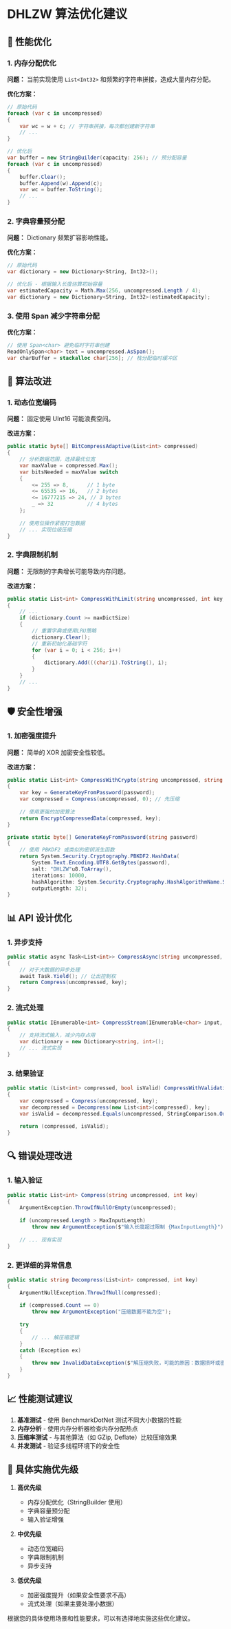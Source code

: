 # DHLZW 算法优化建议

## 🎯 性能优化

### 1. 内存分配优化

**问题：** 当前实现使用 `List<Int32>` 和频繁的字符串拼接，造成大量内存分配。

**优化方案：**
```csharp
// 原始代码
foreach (var c in uncompressed)
{
    var wc = w + c; // 字符串拼接，每次都创建新字符串
    // ...
}

// 优化后
var buffer = new StringBuilder(capacity: 256); // 预分配容量
foreach (var c in uncompressed)
{
    buffer.Clear();
    buffer.Append(w).Append(c);
    var wc = buffer.ToString();
    // ...
}
```

### 2. 字典容量预分配

**问题：** Dictionary 频繁扩容影响性能。

**优化方案：**
```csharp
// 原始代码
var dictionary = new Dictionary<String, Int32>();

// 优化后 - 根据输入长度估算初始容量
var estimatedCapacity = Math.Max(256, uncompressed.Length / 4);
var dictionary = new Dictionary<String, Int32>(estimatedCapacity);
```

### 3. 使用 Span<char> 减少字符串分配

**优化方案：**
```csharp
// 使用 Span<char> 避免临时字符串创建
ReadOnlySpan<char> text = uncompressed.AsSpan();
var charBuffer = stackalloc char[256]; // 栈分配临时缓冲区
```

## 🔧 算法改进

### 1. 动态位宽编码

**问题：** 固定使用 UInt16 可能浪费空间。

**改进方案：**
```csharp
public static byte[] BitCompressAdaptive(List<int> compressed)
{
    // 分析数据范围，选择最优位宽
    var maxValue = compressed.Max();
    var bitsNeeded = maxValue switch
    {
        <= 255 => 8,      // 1 byte
        <= 65535 => 16,   // 2 bytes  
        <= 16777215 => 24, // 3 bytes
        _ => 32           // 4 bytes
    };
    
    // 使用位操作紧密打包数据
    // ... 实现位级压缩
}
```

### 2. 字典限制机制

**问题：** 无限制的字典增长可能导致内存问题。

**改进方案：**
```csharp
public static List<int> CompressWithLimit(string uncompressed, int key, int maxDictSize = 4096)
{
    // ... 
    if (dictionary.Count >= maxDictSize)
    {
        // 重置字典或使用LRU策略
        dictionary.Clear();
        // 重新初始化基础字符
        for (var i = 0; i < 256; i++)
        {
            dictionary.Add(((char)i).ToString(), i);
        }
    }
    // ...
}
```

## 🛡️ 安全性增强

### 1. 加密强度提升

**问题：** 简单的 XOR 加密安全性较低。

**改进方案：**
```csharp
public static List<int> CompressWithCrypto(string uncompressed, string password)
{
    var key = GenerateKeyFromPassword(password);
    var compressed = Compress(uncompressed, 0); // 先压缩
    
    // 使用更强的加密算法
    return EncryptCompressedData(compressed, key);
}

private static byte[] GenerateKeyFromPassword(string password)
{
    // 使用 PBKDF2 或类似的密钥派生函数
    return System.Security.Cryptography.PBKDF2.HashData(
        System.Text.Encoding.UTF8.GetBytes(password), 
        salt: "DHLZW"u8.ToArray(), 
        iterations: 10000, 
        hashAlgorithm: System.Security.Cryptography.HashAlgorithmName.SHA256, 
        outputLength: 32);
}
```

## 📊 API 设计优化

### 1. 异步支持

```csharp
public static async Task<List<int>> CompressAsync(string uncompressed, int key, CancellationToken cancellationToken = default)
{
    // 对于大数据的异步处理
    await Task.Yield(); // 让出控制权
    return Compress(uncompressed, key);
}
```

### 2. 流式处理

```csharp
public static IEnumerable<int> CompressStream(IEnumerable<char> input, int key)
{
    // 支持流式输入，减少内存占用
    var dictionary = new Dictionary<string, int>();
    // ... 流式实现
}
```

### 3. 结果验证

```csharp
public static (List<int> compressed, bool isValid) CompressWithValidation(string uncompressed, int key)
{
    var compressed = Compress(uncompressed, key);
    var decompressed = Decompress(new List<int>(compressed), key);
    var isValid = decompressed.Equals(uncompressed, StringComparison.Ordinal);
    
    return (compressed, isValid);
}
```

## 🔍 错误处理改进

### 1. 输入验证

```csharp
public static List<int> Compress(string uncompressed, int key)
{
    ArgumentException.ThrowIfNullOrEmpty(uncompressed);
    
    if (uncompressed.Length > MaxInputLength)
        throw new ArgumentException($"输入长度超过限制 {MaxInputLength}");
        
    // ... 现有实现
}
```

### 2. 更详细的异常信息

```csharp
public static string Decompress(List<int> compressed, int key)
{
    ArgumentNullException.ThrowIfNull(compressed);
    
    if (compressed.Count == 0)
        throw new ArgumentException("压缩数据不能为空");
        
    try
    {
        // ... 解压缩逻辑
    }
    catch (Exception ex)
    {
        throw new InvalidDataException($"解压缩失败，可能的原因：数据损坏或密钥错误。原始错误：{ex.Message}", ex);
    }
}
```

## 📈 性能测试建议

1. **基准测试** - 使用 BenchmarkDotNet 测试不同大小数据的性能
2. **内存分析** - 使用内存分析器检查内存分配热点
3. **压缩率测试** - 与其他算法（如 GZip, Deflate）比较压缩效果
4. **并发测试** - 验证多线程环境下的安全性

## 🎯 具体实施优先级

1. **高优先级**
   - 内存分配优化（StringBuilder 使用）
   - 字典容量预分配
   - 输入验证增强

2. **中优先级**  
   - 动态位宽编码
   - 字典限制机制
   - 异步支持

3. **低优先级**
   - 加密强度提升（如果安全性要求不高）
   - 流式处理（如果主要处理小数据）

根据您的具体使用场景和性能要求，可以有选择地实施这些优化建议。
